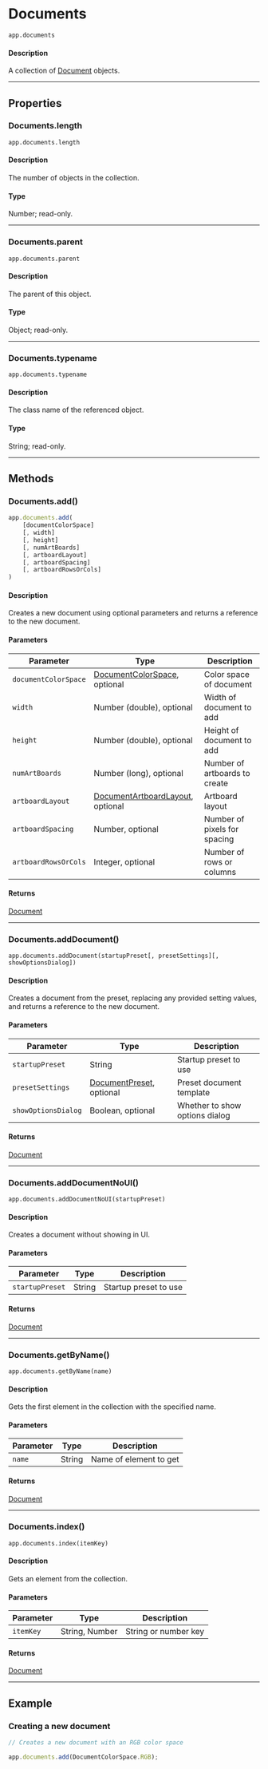 # Documents

`app.documents`

#### Description

A collection of [Document](./Document.md) objects.

---

## Properties

### Documents.length

`app.documents.length`

#### Description

The number of objects in the collection.

#### Type

Number; read-only.

---

### Documents.parent

`app.documents.parent`

#### Description

The parent of this object.

#### Type

Object; read-only.

---

### Documents.typename

`app.documents.typename`

#### Description

The class name of the referenced object.

#### Type

String; read-only.

---

## Methods

### Documents.add()

```javascript
app.documents.add(
    [documentColorSpace]
    [, width]
    [, height]
    [, numArtBoards]
    [, artboardLayout]
    [, artboardSpacing]
    [, artboardRowsOrCols]
)
```

#### Description

Creates a new document using optional parameters and returns a reference to the new document.

#### Parameters

|      Parameter       |                                       Type                                        |          Description          |
| -------------------- | --------------------------------------------------------------------------------- | ----------------------------- |
| `documentColorSpace` | [DocumentColorSpace](scripting-constants.md#documentcolorspace), optional         | Color space of document       |
| `width`              | Number (double), optional                                                         | Width of document to add      |
| `height`             | Number (double), optional                                                         | Height of document to add     |
| `numArtBoards`       | Number (long), optional                                                           | Number of artboards to create |
| `artboardLayout`     | [DocumentArtboardLayout](scripting-constants.md#documentartboardlayout), optional | Artboard layout               |
| `artboardSpacing`    | Number, optional                                                                  | Number of pixels for spacing  |
| `artboardRowsOrCols` | Integer, optional                                                                 | Number of rows or columns     |

#### Returns

[Document](./Document.md)

---

### Documents.addDocument()

`app.documents.addDocument(startupPreset[, presetSettings][, showOptionsDialog])`

#### Description

Creates a document from the preset, replacing any provided setting values, and returns a reference to the new document.

#### Parameters

|      Parameter      |                      Type                       |          Description           |
| ------------------- | ----------------------------------------------- | ------------------------------ |
| `startupPreset`     | String                                          | Startup preset to use          |
| `presetSettings`    | [DocumentPreset](./DocumentPreset.md), optional | Preset document template       |
| `showOptionsDialog` | Boolean, optional                               | Whether to show options dialog |

#### Returns

[Document](./Document.md)

---

### Documents.addDocumentNoUI()

`app.documents.addDocumentNoUI(startupPreset)`

#### Description

Creates a document without showing in UI.

#### Parameters

|    Parameter    |  Type  |      Description      |
| --------------- | ------ | --------------------- |
| `startupPreset` | String | Startup preset to use |

#### Returns

[Document](./Document.md)

---

### Documents.getByName()

`app.documents.getByName(name)`

#### Description

Gets the first element in the collection with the specified name.

#### Parameters

| Parameter |  Type  |      Description       |
| --------- | ------ | ---------------------- |
| `name`    | String | Name of element to get |

#### Returns

[Document](./Document.md)

---

### Documents.index()

`app.documents.index(itemKey)`

#### Description

Gets an element from the collection.

#### Parameters

| Parameter |      Type      |     Description      |
| --------- | -------------- | -------------------- |
| `itemKey` | String, Number | String or number key |

#### Returns

[Document](./Document.md)

---

## Example

### Creating a new document

```javascript
// Creates a new document with an RGB color space

app.documents.add(DocumentColorSpace.RGB);
```
